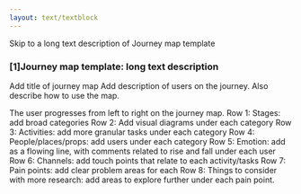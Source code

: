 ```yaml
---
layout: text/textblock
---
```


Skip to a long text description of Journey map template

### [1]Journey map template: long text description 

Add title of journey map
Add description of users on the journey. Also describe how to use the map.

The user progresses from left to right on the journey map.
Row 1: Stages: add broad categories
Row 2: Add visual diagrams under each category
Row 3: Activities: add more granular tasks under each category
Row 4: People/places/props:  add users under each category
Row 5: Emotion: add as a flowing line, with comments related to rise and fall under each user
Row 6: Channels:  add touch points that relate to each activity/tasks
Row 7: Pain points: add clear problem areas for each 
Row 8: Things to consider with more research:  add areas to explore further under each pain point.
